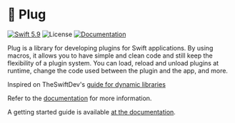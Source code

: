 # 🔌 Plug
[![Swift 5.9](https://img.shields.io/badge/Swift-5.9-orange.svg?style=flat)](https://swift.org)
![License](https://img.shields.io/github/license/lyricalsoul/Plug.svg?style=flat)
[![Documentation](https://img.shields.io/badge/Documentation-yes-blue.svg?style=flat)](https://plugswift.netlify.app/documentation/plug/)

Plug is a library for developing plugins for Swift applications. By using macros, it allows you to have simple and clean code and still keep the flexibility of a plugin system. You can load, reload and unload plugins at runtime, change the code used between the plugin and the app, and more.

Inspired on TheSwiftDev's [guide for dynamic libraries](https://theswiftdev.com/building-and-loading-dynamic-libraries-at-runtime-in-swift/)

Refer to the [documentation](https://plugswift.netlify.app/documentation/plug/) for more information.

A getting started guide is available [at the documentation](https://plugswift.netlify.app/documentation/plug/create-an-app).